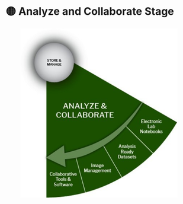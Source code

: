 # 🟡 Analyze and Collaborate Stage

<figure><img src="../.gitbook/assets/Analyze and Collaborate (1).jpg" alt=""><figcaption></figcaption></figure>
